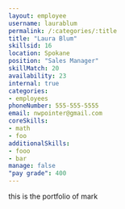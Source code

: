 ```yaml
--- 
layout: employee 
username: laurablum
permalink: /:categories/:title 
title: "Laura Blum" 
skillsid: 16 
location: Spokane
position: "Sales Manager"
skillMatch: 20
availability: 23
internal: true
categories: 
- employees
phoneNumber: 555-555-5555 
email: nwpointer@gmail.com
coreSkills:
- math 
- foo
additionalSkills:
- fooo
- bar
manage: false
"pay grade": 400
---
```


this is the portfolio of mark